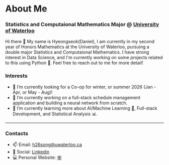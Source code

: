 # About Me 
### Statistics and Computaional Mathematics Major @ <a href="https://uwaterloo.ca/future-students/mathematics">University of Waterloo </a> 

Hi there 👋 My name is Hyeongseok(Daniel), I am currently in my second year of Honors Mathematics at the University of Waterloo, pursuing a double major Statistics and Computaional Mathematics. I have strong interest in Data Science, and I'm currently working on some projects related to this using Python 🐍. Feel free to reach out to me for more detail!

### Interests
- 🤔 I’m currently looking for a Co-op for winter, or summer 2026 (Jan - Apr, or May - Aug)!
- 📅 I’m currently working on a full-stack schedule management application and building a neural network from scratch.
- 🌱 I’m currently learning more about AI/Machine Learning 🧠, Full-stack Development, and Statistical Analysis 📊.
---
### Contacts
- 📫 Email: h26song@uwaterloo.ca
- 💬 Social: <a href="https://www.linkedin.com/in/daniel-song0718//">Linkedin</a>
- 💻 Personal Website: <a href="https://danielsong.wiki">🕸️</a>
